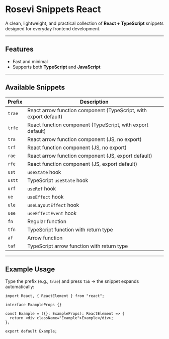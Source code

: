 # Rosevi Snippets React

A clean, lightweight, and practical collection of **React + TypeScript** snippets designed for everyday frontend development.

---

## Features

- Fast and minimal
- Supports both **TypeScript** and **JavaScript**

---

## Available Snippets

| Prefix | Description                                                      |
| ------ | ---------------------------------------------------------------- |
| `trae` | React arrow function component (TypeScript, with export default) |
| `trfe` | React function component (TypeScript, with export default)       |
| `tra`  | React arrow function component (JS, no export)                   |
| `trf`  | React function component (JS, no export)                         |
| `rae`  | React arrow function component (JS, export default)              |
| `rfe`  | React function component (JS, export default)                    |
| `ust`  | `useState` hook                                                  |
| `ustt` | TypeScript `useState` hook                                       |
| `urf`  | `useRef` hook                                                    |
| `ue`   | `useEffect` hook                                                 |
| `ule`  | `useLayoutEffect` hook                                           |
| `uee`  | `useEffectEvent` hook                                            |
| `fn`   | Regular function                                                 |
| `tfn`  | TypeScript function with return type                             |
| `af`   | Arrow function                                                   |
| `taf`  | TypeScript arrow function with return type                       |

---

## Example Usage

Type the prefix (e.g., `trae`) and press `Tab` → the snippet expands automatically:

```tsx
import React, { ReactElement } from "react";

interface ExampleProps {}

const Example = ({}: ExampleProps): ReactElement => {
  return <div className="Example">Example</div>;
};

export default Example;
```
